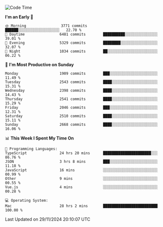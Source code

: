 <!--START_SECTION:waka-->
![Code Time](http://img.shields.io/badge/Code%20Time-4%2C571%20hrs%2045%20mins-blue)

**I'm an Early 🐤** 

```text
🌞 Morning                3771 commits        ██████░░░░░░░░░░░░░░░░░░░   22.70 % 
🌆 Daytime                6481 commits        ██████████░░░░░░░░░░░░░░░   39.01 % 
🌃 Evening                5329 commits        ████████░░░░░░░░░░░░░░░░░   32.07 % 
🌙 Night                  1034 commits        ██░░░░░░░░░░░░░░░░░░░░░░░   06.22 % 
```
📅 **I'm Most Productive on Sunday** 

```text
Monday                   1909 commits        ███░░░░░░░░░░░░░░░░░░░░░░   11.49 % 
Tuesday                  2543 commits        ████░░░░░░░░░░░░░░░░░░░░░   15.31 % 
Wednesday                2398 commits        ████░░░░░░░░░░░░░░░░░░░░░   14.43 % 
Thursday                 2541 commits        ████░░░░░░░░░░░░░░░░░░░░░   15.29 % 
Friday                   2046 commits        ███░░░░░░░░░░░░░░░░░░░░░░   12.31 % 
Saturday                 2510 commits        ████░░░░░░░░░░░░░░░░░░░░░   15.11 % 
Sunday                   2668 commits        ████░░░░░░░░░░░░░░░░░░░░░   16.06 % 
```


📊 **This Week I Spent My Time On** 

```text
💬 Programming Languages: 
TypeScript               24 hrs 20 mins      ██████████████████████░░░   86.76 % 
JSON                     3 hrs 8 mins        ███░░░░░░░░░░░░░░░░░░░░░░   11.18 % 
JavaScript               16 mins             ░░░░░░░░░░░░░░░░░░░░░░░░░   00.99 % 
Other                    9 mins              ░░░░░░░░░░░░░░░░░░░░░░░░░   00.55 % 
Vue.js                   4 mins              ░░░░░░░░░░░░░░░░░░░░░░░░░   00.28 % 

💻 Operating System: 
Mac                      28 hrs 2 mins       █████████████████████████   100.00 % 
```


 Last Updated on 29/11/2024 20:10:07 UTC
<!--END_SECTION:waka-->
